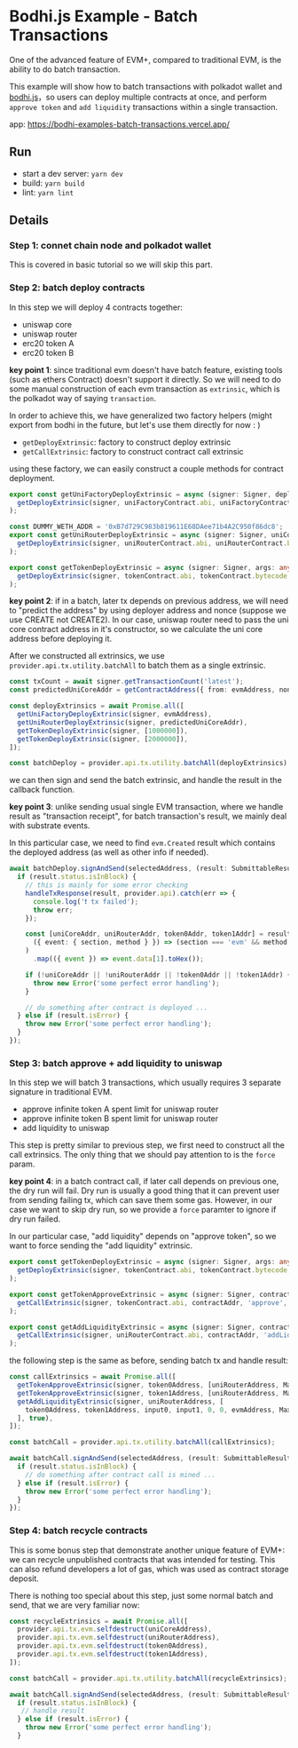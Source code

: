 # Bodhi.js Example - Batch Transactions
One of the advanced feature of EVM+, compared to traditional EVM, is the ability to do batch transaction.

This example will show how to batch transactions with polkadot wallet and [bodhi.js](https://github.com/AcalaNetwork/bodhi.js/)，so users can deploy multiple contracts at once, and perform `approve token` and `add liquidity` transactions within a single transaction.

app: https://bodhi-examples-batch-transactions.vercel.app/

## Run
- start a dev server: `yarn dev`
- build: `yarn build`
- lint: `yarn lint`

## Details
### Step 1: connet chain node and polkadot wallet
This is covered in basic tutorial so we will skip this part.

### Step 2: batch deploy contracts
In this step we will deploy 4 contracts together:
- uniswap core
- uniswap router
- erc20 token A
- erc20 token B

**key point 1**: since traditional evm doesn't have batch feature, existing tools (such as ethers Contract) doesn't support it directly. So we will need to do some manual construction of each evm transaction as `extrinsic`, which is the polkadot way of saying `transaction`.

In order to achieve this, we have generalized two factory helpers (might export from bodhi in the future, but let's use them directly for now : )
- `getDeployExtrinsic`: factory to construct deploy extrinsic
- `getCallExtrinsic`: factory to construct contract call extrinsic

using these factory, we can easily construct a couple methods for contract deployment.
```ts
export const getUniFactoryDeployExtrinsic = async (signer: Signer, deployer: string) => (
  getDeployExtrinsic(signer, uniFactoryContract.abi, uniFactoryContract.bytecode, [deployer])
);

const DUMMY_WETH_ADDR = '0xB7d729C983b819611E68DAee71b4A2C950f86dc8';
export const getUniRouterDeployExtrinsic = async (signer: Signer, uniCoreAddr:string) => (
  getDeployExtrinsic(signer, uniRouterContract.abi, uniRouterContract.bytecode, [uniCoreAddr, DUMMY_WETH_ADDR])
);

export const getTokenDeployExtrinsic = async (signer: Signer, args: any[]) => (
  getDeployExtrinsic(signer, tokenContract.abi, tokenContract.bytecode, args)
);
```

**key point 2**: if in a batch, later tx depends on previous address, we will need to "predict the address" by using deployer address and nonce (suppose we use CREATE not CREATE2). In our case, uniswap router need to pass the uni core contract address in it's constructor, so we calculate the uni core address before deploying it.

After we constructed all extrinsics, we use `provider.api.tx.utility.batchAll` to batch them as a single extrinsic.

```ts
const txCount = await signer.getTransactionCount('latest');
const predictedUniCoreAddr = getContractAddress({ from: evmAddress, nonce: txCount });

const deployExtrinsics = await Promise.all([
  getUniFactoryDeployExtrinsic(signer, evmAddress),
  getUniRouterDeployExtrinsic(signer, predictedUniCoreAddr),
  getTokenDeployExtrinsic(signer, [1000000]),
  getTokenDeployExtrinsic(signer, [2000000]),
]);

const batchDeploy = provider.api.tx.utility.batchAll(deployExtrinsics);
```

we can then sign and send the batch extrinsic, and handle the result in the callback function.

**key point 3**: unlike sending usual single EVM transaction, where we handle result as "transaction receipt", for batch transaction's result, we mainly deal with substrate events. 

In this particular case, we need to find `evm.Created` result which contains the deployed address (as well as other info if needed).

```ts
await batchDeploy.signAndSend(selectedAddress, (result: SubmittableResult) => {
  if (result.status.isInBlock) {
    // this is mainly for some error checking
    handleTxResponse(result, provider.api).catch(err => {
      console.log('❗ tx failed');
      throw err;
    });

    const [uniCoreAddr, uniRouterAddr, token0Addr, token1Addr] = result.events.filter(
      ({ event: { section, method } }) => (section === 'evm' && method === 'Created')
    )
      .map(({ event }) => event.data[1].toHex());

    if (!uniCoreAddr || !uniRouterAddr || !token0Addr || !token1Addr) {
      throw new Error('some perfect error handling');
    }

    // do something after contract is deployed ...
  } else if (result.isError) {
    throw new Error('some perfect error handling');
  }
});
```

### Step 3: batch approve + add liquidity to uniswap
In this step we will batch 3 transactions, which usually requires 3 separate signature in traditional EVM.
- approve infinite token A spent limit for uniswap router
- approve infinite token B spent limit for uniswap router
- add liquidity to uniswap

This step is pretty similar to previous step, we first need to construct all the call extrinsics. The only thing that we should pay attention to is the `force` param.

**key point 4**: in a batch contract call, if later call depends on previous one, the dry run will fail. Dry run is usually a good thing that it can prevent user from sending failing tx, which can save them some gas. However, in our case we want to skip dry run, so we provide a `force` paramter to ignore if dry run failed.

In our particular case, "add liquidity" depends on "approve token", so we want to force sending the "add liquidity" extrinsic.

```ts
export const getTokenDeployExtrinsic = async (signer: Signer, args: any[]) => (
  getDeployExtrinsic(signer, tokenContract.abi, tokenContract.bytecode, args)
);

export const getTokenApproveExtrinsic = async (signer: Signer, contractAddr: string, args: any[]) => (
  getCallExtrinsic(signer, tokenContract.abi, contractAddr, 'approve', args)
);

export const getAddLiquidityExtrinsic = async (signer: Signer, contractAddr: string, args: any[], force = false) => (
  getCallExtrinsic(signer, uniRouterContract.abi, contractAddr, 'addLiquidity', args, 0, force)
);
```

the following step is the same as before, sending batch tx and handle result:
```ts
const callExtrinsics = await Promise.all([
  getTokenApproveExtrinsic(signer, token0Address, [uniRouterAddress, MaxUint256]),
  getTokenApproveExtrinsic(signer, token1Address, [uniRouterAddress, MaxUint256]),
  getAddLiquidityExtrinsic(signer, uniRouterAddress, [
    token0Address, token1Address, input0, input1, 0, 0, evmAddress, MaxUint256,
  ], true),
]);

const batchCall = provider.api.tx.utility.batchAll(callExtrinsics);

await batchCall.signAndSend(selectedAddress, (result: SubmittableResult) => {
  if (result.status.isInBlock) {
    // do something after contract call is mined ...
  } else if (result.isError) {
    throw new Error('some perfect error handling');
  }
});
```

### Step 4: batch recycle contracts
This is some bonus step that demonstrate another unique feature of EVM+: we can recycle unpublished contracts that was intended for testing. This can also refund developers a lot of gas, which was used as contract storage deposit.

There is nothing too special about this step, just some normal batch and send, that we are very familiar now:
```ts
const recycleExtrinsics = await Promise.all([
  provider.api.tx.evm.selfdestruct(uniCoreAddress),
  provider.api.tx.evm.selfdestruct(uniRouterAddress),
  provider.api.tx.evm.selfdestruct(token0Address),
  provider.api.tx.evm.selfdestruct(token1Address),
]);

const batchCall = provider.api.tx.utility.batchAll(recycleExtrinsics);

await batchCall.signAndSend(selectedAddress, (result: SubmittableResult) => {
  if (result.status.isInBlock) {
   // handle result
  } else if (result.isError) {
    throw new Error('some perfect error handling');
  }
```

